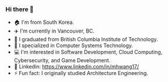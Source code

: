 ### Hi there 👋

- :house: I'm from South Korea.
- :airplane: I'm currently in Vancouver, BC.
- :school: I graduated from British Columbia Institute of Technology.
- :book: I specialized in Computer Systems Technology.
- :computer: I'm interested in Software Development, Cloud Computing, Cybersecurity, and Game Development.
- :link: Linkedin: https://www.linkedin.com/in/mhwang17/
- ⚡ Fun fact: I originally studied Architecture Engineering.

